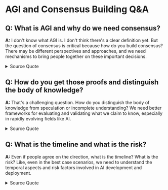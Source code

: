 # AGI and Consensus Building Q&A

## Q: What is AGI and why do we need consensus?

**A:** I don't know what AGI is. I don't think there's a clear definition yet. But the question of consensus is critical because how do you build consensus? There may be different perspectives and approaches, and we need mechanisms to bring people together on these important decisions.

<details>
<summary>Source Quote</summary>
> "don't know what AGI is. I don't think there's a clear definition yet. [...] because how do you build consensus? There may be different perspectives and approaches, and we need mechanisms to bring people together on these important decisions."

> Source: en-Toronto Chapter 2025-08-12_18-49-45 .txt:717, 1804
</details>

## Q: How do you get those proofs and distinguish the body of knowledge?

**A:** That's a challenging question. How do you distinguish the body of knowledge from speculation or incomplete understanding? We need better frameworks for evaluating and validating what we claim to know, especially in rapidly evolving fields like AI.

<details>
<summary>Source Quote</summary>
> "just wondering how do you get those proofs [...] how do you distinguish the body of knowledge from what we think we know versus what we actually know"

> Source: en-Toronto Chapter 2025-08-12_18-49-45 .txt:1257, 1939
</details>

## Q: What is the timeline and what is the risk?

**A:** Even if people agree on the direction, what is the timeline? What is the risk? Like, even in the best case scenarios, we need to understand the temporal aspects and risk factors involved in AI development and deployment.

<details>
<summary>Source Quote</summary>
> "But even if they agree, what is the timeline? What is the risk? Like, even in the best case scenarios, we need to understand the temporal aspects and risk factors"

> Source: en-Toronto Chapter 2025-08-12_18-49-45 .txt:1865-1866
</details>